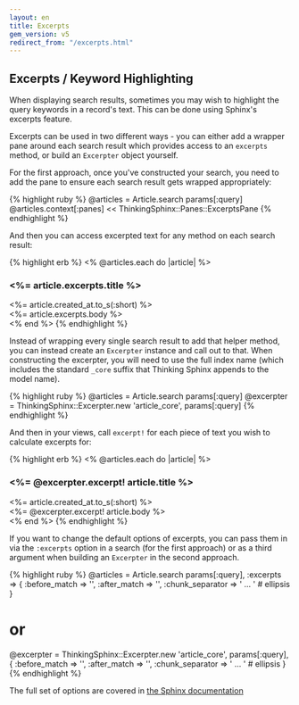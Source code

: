 ```yaml
---
layout: en
title: Excerpts
gem_version: v5
redirect_from: "/excerpts.html"
---
```


## Excerpts / Keyword Highlighting

When displaying search results, sometimes you may wish to highlight the query keywords in a record's text. This can be done using Sphinx's excerpts feature.

Excerpts can be used in two different ways - you can either add a wrapper pane around each search result which provides access to an `excerpts` method, or build an `Excerpter` object yourself.

For the first approach, once you've constructed your search, you need to add the pane to ensure each search result gets wrapped appropriately:

{% highlight ruby %}
@articles = Article.search params[:query]
@articles.context[:panes] << ThinkingSphinx::Panes::ExcerptsPane
{% endhighlight %}

And then you can access excerpted text for any method on each search result:

{% highlight erb %}
<% @articles.each do |article| %>
  <div>
    <h3><%= article.excerpts.title %></h3>
    <div class="date"><%= article.created_at.to_s(:short) %></div>
    <%= article.excerpts.body %>
  </div>
<% end %>
{% endhighlight %}

Instead of wrapping every single search result to add that helper method, you can instead create an `Excerpter` instance and call out to that. When constructing the excerpter, you will need to use the full index name (which includes the standard `_core` suffix that Thinking Sphinx appends to the model name).

{% highlight ruby %}
@articles  = Article.search params[:query]
@excerpter = ThinkingSphinx::Excerpter.new 'article_core',
  params[:query]
{% endhighlight %}

And then in your views, call `excerpt!` for each piece of text you wish to calculate excerpts for:

{% highlight erb %}
<% @articles.each do |article| %>
  <div>
    <h3><%= @excerpter.excerpt! article.title %></h3>
    <div class="date"><%= article.created_at.to_s(:short) %></div>
    <%= @excerpter.excerpt! article.body %>
  </div>
<% end %>
{% endhighlight %}

If you want to change the default options of excerpts, you can pass them in via the `:excerpts` option in a search (for the first approach) or as a third argument when building an `Excerpter` in the second approach.

{% highlight ruby %}
@articles = Article.search params[:query], :excerpts => {
  :before_match    => '<span class="match">',
  :after_match     => '</span>',
  :chunk_separator => ' &#8230; ' # ellipsis
}
# or
@excerpter = ThinkingSphinx::Excerpter.new 'article_core',
  params[:query], {
    :before_match    => '<span class="match">',
    :after_match     => '</span>',
    :chunk_separator => ' &#8230; ' # ellipsis
  }
{% endhighlight %}

The full set of options are covered in [the Sphinx documentation](http://sphinxsearch.com/docs/current.html#api-func-buildexcerpts)
